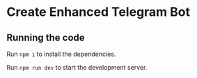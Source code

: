 
  # Create Enhanced Telegram Bot


  ## Running the code

  Run `npm i` to install the dependencies.

  Run `npm run dev` to start the development server.
  
